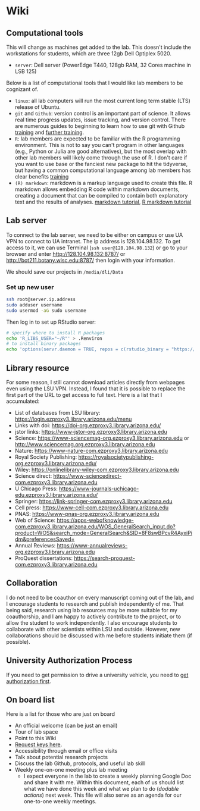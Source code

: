 # Wiki

## Computational tools

This will change as machines get added to the lab. This doesn't include the workstations for students, which are three 12gb Dell Optiplex 5020. 

+ `server`: Dell server (PowerEdge T440, 128gb RAM, 32 Cores machine in LSB 125)

Below is a list of computational tools that I would like lab members to be cognizant of. 


+ `linux`: all lab computers will run the most current long term stable (LTS) release of Ubuntu. 
+ `git` and `Github`: version control is an important part of science. It allows real time progress updates, issue tracking, and version control. There are numerous guides to beginning to learn how to use git with Github [training](https://swcarpentry.github.io/git-novice-es/) and [further training](https://guides.github.com/activities/hello-world/). 
+ `R`: lab members are expected to be familiar with the R programming environment. This is not to say you can't program in other languages (e.g., Python or Julia are good alternatives), but the most overlap with other lab members will likely come through the use of R. I don't care if you want to use base or the fanciest new package to hit the tidyverse, but having a common computational language among lab members has clear benefits [training](http://swcarpentry.github.io/r-novice-inflammation/)
+ `(R) markdown`: markdown is a markup language used to create this file. R markdown allows embedding R code within markdown documents, creating a document that can be compiled to contain both explanatory text and the results of analyses. [markdown tutorial](https://www.markdowntutorial.com/), [R markdown tutorial](https://rmarkdown.rstudio.com/lesson-1.html)


## Lab server

To connect to the lab server, we need to be either on campus or use UA VPN to connect to UA intranet. The ip address is 128.104.98.132. To get access to it, we can use Terminal (`ssh user@128.104.98.132`) or go to your browser and enter http://128.104.98.132:8787/ or http://bot211.botany.wisc.edu:8787/ then login with your information.

We should save our projects in `/media/dli/Data`

### Set up new user

```bash
ssh root@server.ip.address
sudo adduser username
sudo usermod -aG sudo username
```

Then log in to set up RStudio server:

```bash
# specify where to install R packages
echo 'R_LIBS_USER="~/R"' > .Renviron
# to install binary packages
echo 'options(servr.daemon = TRUE, repos = c(rstudio_binary = "https://packagemanager.posit.co/all/__linux__/focal/latest"))' > .Rprofile
```

## Library resource

For some reason, I still cannot download articles directly from webpages even using the LSU VPN. Instead, I found that it is possible to replace the first part of the URL to get access to full text. Here is a list that I accumulated:

- List of databases from LSU library: https://login.ezproxy3.library.arizona.edu/menu
- Links with doi: https://doi-org.ezproxy3.library.arizona.edu/
- jstor links: https://www-jstor-org.ezproxy3.library.arizona.edu 
- Science: https://www-sciencemag-org.ezproxy3.library.arizona.edu or http://www.sciencemag.org.ezproxy3.library.arizona.edu 
- Nature: https://www-nature-com.ezproxy3.library.arizona.edu
- Royal Society Publishing: https://royalsocietypublishing-org.ezproxy3.library.arizona.edu/
- Wiley: https://onlinelibrary-wiley-com.ezproxy3.library.arizona.edu
- Science direct: https://www-sciencedirect-com.ezproxy3.library.arizona.edu
- U Chicago Press: https://www-journals-uchicago-edu.ezproxy3.library.arizona.edu/ 
- Springer: https://link-springer-com.ezproxy3.library.arizona.edu
- Cell press: https://www-cell-com.ezproxy3.library.arizona.edu
- PNAS: https://www-pnas-org.ezproxy3.library.arizona.edu
- Web of Science: https://apps-webofknowledge-com.ezproxy3.library.arizona.edu/WOS_GeneralSearch_input.do?product=WOS&search_mode=GeneralSearch&SID=8F8swBPcvR4AyxiPidm&preferencesSaved=
- Annual Reviews: https://www-annualreviews-org.ezproxy3.library.arizona.edu
- ProQuest dissertations: https://search-proquest-com.ezproxy3.library.arizona.edu


## Collaboration

I do not need to be coauthor on every manuscript coming out of the lab, and I encourage students to research and publish independently of me. That being said, research using lab resources may be more suitable for my coauthorship, and I am happy to actively contribute to the project, or to allow the student to work independently. I also encourage students to collaborate with other scientists within LSU and outside. However, new collaborations should be discussed with me before students initiate them (if possible). 


## University Authorization Process

If you need to get permission to drive a university vehicle, you need to [get authorization first](https://lsu.edu/riskmgt/vehicleuse/lsuam_vehicleuseprocedures.php).

## On board list

Here is a list for those who are just on board

- An official welcome (can be just an email)
- Tour of lab space
- Point to this Wiki
- [Request keys here](https://eeb.arizona.edu/about/department-resources/keys-keyless-access).
- Accessibility through email or office visits
- Talk about potential research projects
- Discuss the lab Github, protocols, and useful lab skill
- Weekly one-on-one meeting plus lab meeting
  - I expect everyone in the lab to create a weekly planning Google Doc and share it with me. Within this document, each of us should list what we have done this week and what we plan to do (_dodable actions_) next week. This file will also serve as an agenda for our one-to-one weekly meetings.
  

  
